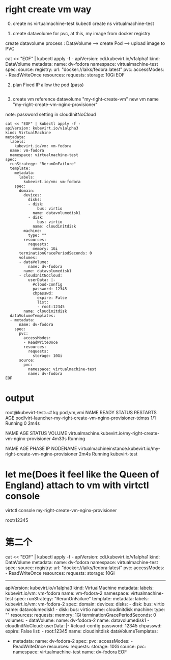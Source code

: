 # right create vm way
0. create ns  virtualmachine-test
kubectl create ns  virtualmachine-test

1. create datavolume for pvc, at this, my image from docker registry

create datavolume process : DataVolume --> create Pod --> upload image to PVC

cat << "EOF" | kubectl apply -f -
apiVersion: cdi.kubevirt.io/v1alpha1
kind: DataVolume
metadata:
  name: dv-fodora
  namespace: virtualmachine-test
spec:
  source:
    registry:
      url: "docker://laiks/fedora:latest"
  pvc:
    accessModes:
      - ReadWriteOnce
    resources:
      requests:
        storage: 10Gi
EOF


2. plan Fixed IP allow the pod (pass)
```

```

3. create vm reference datavolume "my-right-create-vm" new vm name "my-right-create-vm-nginx-provisioner"

note: password setting in cloudInitNoCloud

```
cat << "EOF" | kubectl apply -f -
apiVersion: kubevirt.io/v1alpha3
kind: VirtualMachine
metadata:
  labels:
    kubevirt.io/vm: vm-fodora
  name: vm-fodora
  namespace: virtualmachine-test
spec:
  runStrategy: "RerunOnFailure"
  template:
    metadata:
      labels:
        kubevirt.io/vm: vm-fodora
    spec:
      domain:
        devices:
          disks:
          - disk:
              bus: virtio
            name: datavolumedisk1
          - disk:
              bus: virtio
            name: cloudinitdisk
        machine:
          type: ""
        resources:
          requests:
            memory: 1Gi
      terminationGracePeriodSeconds: 0
      volumes:
      - dataVolume:
          name: dv-fodora
        name: datavolumedisk1
      - cloudInitNoCloud:
          userData: |-
            #cloud-config
            password: 12345
            chpasswd: 
              expire: False
              list:
              - root:12345
        name: cloudinitdisk
  dataVolumeTemplates:
  - metadata:
      name: dv-fodora
    spec:
      pvc:
        accessModes:
        - ReadWriteOnce
        resources:
          requests:
            storage: 10Gi
      source:
        pvc:
          namespace: virtualmachine-test
          name: dv-fodora
EOF
```

# output

root@kubevirt-test:~# kg pod,vm,vmi
NAME                                                           READY   STATUS              RESTARTS   AGE
pod/virt-launcher-my-right-create-vm-nginx-provisioner-tdmss   1/1     Running             0          2m4s

NAME                                                              AGE     STATUS    VOLUME
virtualmachine.kubevirt.io/my-right-create-vm-nginx-provisioner   4m33s   Running

NAME                                                                      AGE    PHASE     IP           NODENAME
virtualmachineinstance.kubevirt.io/my-right-create-vm-nginx-provisioner   2m4s   Running                kubevirt-test


# let me(Does it feel like the Queen of England) attach to vm with virtctl console
virtctl console my-right-create-vm-nginx-provisioner

root/12345





# 第二个


cat << "EOF" | kubectl apply -f -
apiVersion: cdi.kubevirt.io/v1alpha1
kind: DataVolume
metadata:
  name: dv-fodora
  namespace: virtualmachine-test
spec:
  source:
    registry:
      url: "docker://laiks/fedora:latest"
  pvc:
    accessModes:
      - ReadWriteOnce
    resources:
      requests:
        storage: 10Gi

---
apiVersion: kubevirt.io/v1alpha3
kind: VirtualMachine
metadata:
  labels:
    kubevirt.io/vm: vm-fodora
  name: vm-fodora-2
  namespace: virtualmachine-test
spec:
  runStrategy: "RerunOnFailure"
  template:
    metadata:
      labels:
        kubevirt.io/vm: vm-fodora-2
    spec:
      domain:
        devices:
          disks:
          - disk:
              bus: virtio
            name: datavolumedisk1
          - disk:
              bus: virtio
            name: cloudinitdisk
        machine:
          type: ""
        resources:
          requests:
            memory: 1Gi
      terminationGracePeriodSeconds: 0
      volumes:
      - dataVolume:
          name: dv-fodora-2
        name: datavolumedisk1
      - cloudInitNoCloud:
          userData: |-
            #cloud-config
            password: 12345
            chpasswd: 
              expire: False
              list:
              - root:12345
        name: cloudinitdisk
  dataVolumeTemplates:
  - metadata:
      name: dv-fodora-2
    spec:
      pvc:
        accessModes:
        - ReadWriteOnce
        resources:
          requests:
            storage: 10Gi
      source:
        pvc:
          namespace: virtualmachine-test
          name: dv-fodora
EOF